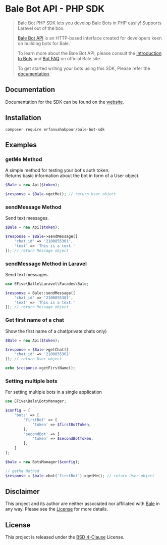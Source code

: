 Bale Bot API - PHP SDK
==========================

> Bale Bot PHP SDK lets you develop Bale Bots in PHP easily! Supports Laravel out of the box.
>
> [Bale Bot API](https://dev.bale.ai/) is an HTTP-based interface created for developers keen on building bots for Bale.
> 
> To learn more about the Bale Bot API, please consult the [Introduction to Bots](https://dev.bale.ai/) and [Bot FAQ](https://docs.bale.ai/) on official Bale site.
>
> To get started writing your bots using this SDK, Please refer the [documentation](https://bale-bot-sdk.efive.net/).

## Documentation

Documentation for the SDK can be found on the [website](https://bale-bot-sdk.efive.net/).

## Installation

```shell
composer require erfanvahabpour/bale-bot-sdk
```

## Examples

### getMe Method
<p>A simple method for testing your bot's auth token.
<br>
Returns basic information about the bot in form of a User object.
</p>

```php
$Bale = new Api($token);

$response = $Bale->getMe(); // return User object
```

### sendMessage Method
<p>Send text messages.</p>

```php
$Bale = new Api($token);

$response = $Bale->sendMessage([
    'chat_id' => '2100855301',
    'text' => 'This is a text.'
]); // return Message object
```

### sendMessage Method in Laravel
<p>Send text messages.</p>

```php
use EFive\Balle\Laravel\Facades\Bale;

$response = Bale::sendMessage([
    'chat_id' => '2100855301',
    'text' => 'This is a text.'
]); // return Message object
```

### Get first name of a chat
<p>Show the first name of a chat(private chats only)</p>

```php
$Bale = new Api($token);

$response = $Bale->getChat([
    'chat_id' => '2100855301'
]); // return User object

echo $response->getFirstName();
```

### Setting multiple bots
<P>For setting multiple bots in a single application</P>

```php
use EFive\Bale\BotsManager;

$config = [
    'bots' => [
        'firstBot' => [
            'token' => $firstBotToken,
        ],
        'secondBot' => [
            'token' => $secondBotToken,
        ],
    ]
];

$bale = new BotsManager($config);

// getMe Method
$response = $bale->bot('firstBot')->getMe(); // return User object
```

## Disclaimer

This project and its author are neither associated nor affiliated with [Bale](https://bale.ai/) in any way. 
Please see the [License](https://github.com/ErfanVahabpour/Bale-Bot-SDK/blob/main/LICENSE.md) for more details.

## License

This project is released under the [BSD 4-Clause](https://github.com/ErfanVahabpour/Bale-Bot-SDK/blob/main/LICENSE.md) License.
